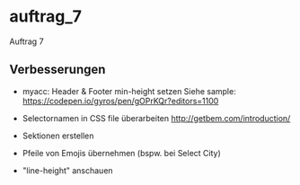 # auftrag_7
 Auftrag 7

## Verbesserungen

- myacc: Header & Footer min-height setzen
    Siehe sample:
    https://codepen.io/gyros/pen/gOPrKQr?editors=1100

- Selectornamen in CSS file überarbeiten
    http://getbem.com/introduction/

- Sektionen erstellen

- Pfeile von Emojis übernehmen (bspw. bei Select City)

- "line-height" anschauen